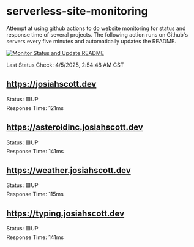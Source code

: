 # serverless-site-monitoring
Attempt at using github actions to do website monitoring for status and response time of several projects. The following action runs on Github's servers every five minutes and automatically updates the README.  

[![Monitor Status and Update README](https://github.com/JosiahSco/serverless-site-monitoring/actions/workflows/monitor.yaml/badge.svg)](https://github.com/JosiahSco/serverless-site-monitoring/actions/workflows/monitor.yaml)

Last Status Check: 4/5/2025, 2:54:48 AM CST

## https://josiahscott.dev
Status: 🟩UP  
Response Time: 121ms

## https://asteroidinc.josiahscott.dev
Status: 🟩UP  
Response Time: 141ms

## https://weather.josiahscott.dev
Status: 🟩UP  
Response Time: 115ms

## https://typing.josiahscott.dev
Status: 🟩UP  
Response Time: 141ms

